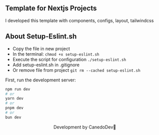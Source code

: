 ## Template for Nextjs Projects

I developed this template with components, configs, layout, tailwindcss

## About Setup-Eslint.sh

- Copy the file in new project
- In the terminal:
  `chmod +x setup-eslint.sh`
- Execute the script for configuration
  `./setup-eslint.sh`
- Add setup-eslint.sh in .gitignore
- Or remove file from project
  `git rm --cached setup-eslint.sh`

First, run the development server:

```bash
npm run dev
# or
yarn dev
# or
pnpm dev
# or
bun dev
```

<p style="text-align: center">
 Development by CanedoDev🍹
</p>
